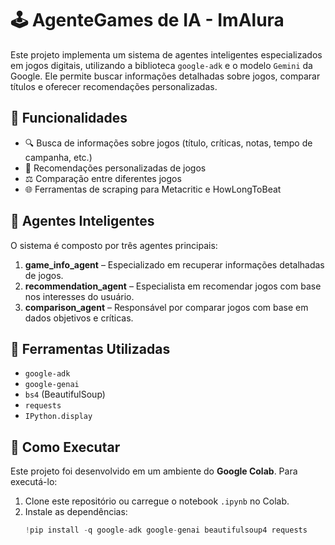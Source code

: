 # 🕹️ AgenteGames de IA - ImAlura

Este projeto implementa um sistema de agentes inteligentes especializados em jogos digitais, utilizando a biblioteca `google-adk` e o modelo `Gemini` da Google. Ele permite buscar informações detalhadas sobre jogos, comparar títulos e oferecer recomendações personalizadas.

## 📌 Funcionalidades

- 🔍 Busca de informações sobre jogos (título, críticas, notas, tempo de campanha, etc.)
- 🎯 Recomendações personalizadas de jogos
- ⚖️ Comparação entre diferentes jogos
- 🌐 Ferramentas de scraping para Metacritic e HowLongToBeat

## 🧠 Agentes Inteligentes

O sistema é composto por três agentes principais:

1. **game_info_agent** – Especializado em recuperar informações detalhadas de jogos.
2. **recommendation_agent** – Especialista em recomendar jogos com base nos interesses do usuário.
3. **comparison_agent** – Responsável por comparar jogos com base em dados objetivos e críticas.

## 🧰 Ferramentas Utilizadas

- `google-adk`
- `google-genai`
- `bs4` (BeautifulSoup)
- `requests`
- `IPython.display`

## 🔧 Como Executar

Este projeto foi desenvolvido em um ambiente do **Google Colab**. Para executá-lo:

1. Clone este repositório ou carregue o notebook `.ipynb` no Colab.
2. Instale as dependências:
   ```python
   !pip install -q google-adk google-genai beautifulsoup4 requests
